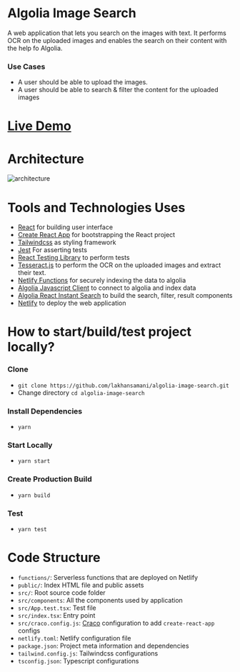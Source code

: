 # Algolia Image Search

A web application that lets you search on the images with text. It performs OCR on the uploaded images and enables the search on their content with the help fo Algolia.

### Use Cases

* A user should be able to upload the images.
* A user should be able to search & filter the content for the uploaded images

# [Live Demo](https://algolia-image-search.netlify.app/)

# Architecture
![architecture](https://raw.githubusercontent.com/lakhansamani/algolia-image-search/main/doc/architecture.png)

# Tools and Technologies Uses

* [React](https://reactjs.org/) for building user interface
* [Create React App](https://github.com/facebook/create-react-app) for bootstrapping the React project
* [Tailwindcss](https://tailwindcss.com/) as styling framework
* [Jest](https://jestjs.io/) For asserting tests
* [React Testing Library](https://testing-library.com/docs/react-testing-library/intro/) to perform tests
* [Tesseract.js](https://tesseract.projectnaptha.com/) to perform the OCR on the uploaded images and extract their text.
* [Netlify Functions](https://www.netlify.com/products/functions/) for securely indexing the data to algolia
* [Algolia Javascript Client](https://www.algolia.com/doc/api-client/getting-started/install/javascript/?client=javascript) to connect to algolia and index data
* [Algolia React Instant Search](https://github.com/algolia/react-instantsearch) to build the search, filter, result components
* [Netlify](https://www.netlify.com/) to deploy the web application

# How to start/build/test project locally?

### Clone

- `git clone https://github.com/lakhansamani/algolia-image-search.git`
- Change directory `cd algolia-image-search`

### Install Dependencies

- `yarn`

### Start Locally

- `yarn start`

### Create Production Build

- `yarn build`

### Test

- `yarn test`

# Code Structure

- `functions/`: Serverless functions that are deployed on Netlify
- `public/`: Index HTML file and public assets
- `src/`: Root source code folder
- `src/components`: All the components used by application
- `src/App.test.tsx`: Test file
- `src/index.tsx`: Entry point
- `src/craco.config.js`: [Craco](https://github.com/gsoft-inc/craco) configuration to add `create-react-app` configs
- `netlify.toml`: Netlify configuration file
- `package.json`: Project meta information and dependencies
- `tailwind.config.js`: Tailwindcss configurations
- `tsconfig.json`: Typescript configurations

